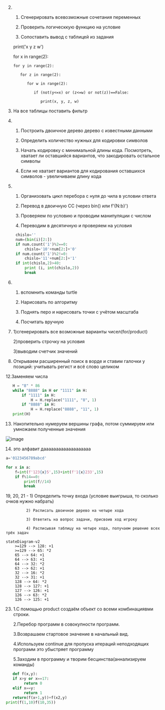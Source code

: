 
2. 1) Сгенерировать всевозможные сочетания переменных

   2) Проверить логическкую функцию на условие
   
   3) Сопоставить вывод с таблицей из задания

    print('x y z w')
    
    for x in range(2):
    
       for y in range(2):
       
          for z in range(2):
          
             for w in range(2):
             
                if (not(y<=x) or (z<=w) or not(z))==False:
                
                   print(x, y, z, w)
3. На все таблицы поставить фильтр
             
4. 1) Построить двоичное дерево дерево с известными данными
   
   2) Определить количество нужных для кодировки символов 
   
   3) Начать кодировку с минимальной длины кода. Посмотреть, хватает ли оставшийся вариантов, что закодировать остальное символы
   
   4) Если не хватает вариантов для кодирования оставшихся символов - увеличиваем длину кода
   
   
5. 1) Организовать цикл перебора с нуля до чила в условии ответа

   2) Перевод в двоичную СС (через bin() или f'{N:b}')
   
   3) Проверяем по условию и проводим манипуляции с числом
   
   4) Переводим в десятичную и проверяем на условия
    
   ```python  
    chislo=''
    num=(bin(i)[2:])   
    if num.count('1')%2==0:
        chislo='10'+num[2:]+'0'
    if num.count('1')%2!=0:    
        chislo='11'+num[2:]+'1'        
    if int(chislo,2)>40:    
        print (i, int(chislo,2))        
        break
    ```

6. 1) вспомнить команды turtle

   2) Нарисовать по алгоритму
   
   3) Поднять перо и нарисовать точки с учётом масштаба
   
   4) Посчитать вручную
   
8. 1)сгенерировать все возможные варианты чисел(for/product)

   2)проверить строчку на условия
   
   3)выводим счетчик значений
   
10. Открываем расширенный поиск в ворде и ставим галочки у позиций: учитывать регист и всё слово целиком
   
12.Заменяем числа

 ```python  
    H = "8" * 86
    while "8888" in H or "1111" in H:
        if "1111" in H:
            H = H.replace("1111", "8", 1)
        if "8888" in H:
            H = H.replace("8888", "11", 1)
    print(H)
```


13. Накопительно нумеруем вершины графа, потом суммируем или умножаем полученные значения 

![image](https://user-images.githubusercontent.com/114381882/208363351-201fc2d0-ddf8-4593-bad8-b6acdbff9097.png)


14. это алфавит дааааааааааааааааааа
```python  
a='0123456789abcd'

for x in a:
    f=int(f'123{x}5',15)+int(f'1{x}233',15)
    if f%14==0:
        print(f//14)
        break
```


19, 20, 21 - 1) Определить точку входа (условие выигрыша, то сколько очков нужно набрать)

             2) Расписать двоичное дерево на четыре хода
             
             3) Ответить на вопрос задачи, присвоив ход игроку
             
             4) Расписывая таблицу на четыре хода, получаем решение всех трёх задач
```mermaid
stateDiagram-v2
    >=129 --> 128: +1
    >=129 --> 65: *2
    65 --> 64: +1
    64 --> 63: +1
    64 --> 32: *2
    63 --> 62: +1
    32 --> 16: *2
    32 --> 31: +1
    128 --> 64: *2
    128 --> 127: +1
    127 --> 126: +1
    126 --> 63: *2
    126 --> 125: +1
```


23) 1.С помощью product создаём объект со всеми комбинациявми строки.

    2.Перебор программ в совокупности программ.
   
    3.Возврашаем стартовое значение в начальный вид.
    
    4.Используем continue для пропуска итераций неподходящих программ это убыстряет программу

    5.Заходим в программу и творим бесцинства(аннализируем команды)


 ```python  
    def f(x,y):
    if x>y or x==17:
         return 0
    elif x==y:
         return 1
    return(f(x+1,y))+f(x2,y)
print(f(1,10)f(10,35))
```
